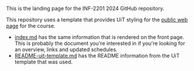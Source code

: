 This is the landing page for the INF-2201 2024 GitHub repository. 

This repository uses a template that provides UiT styling for the [public web page](https://uit-inf-2201-s24.github.io/) for the course. 

* [index.md](index.md) has the same information that is rendered on the front page. This is probably the document you're interested in if you're looking for an overview, links and updated schedules.
* [README-uit-template.md](README-uit-template.md) has the README information from the UiT template that was used. 


